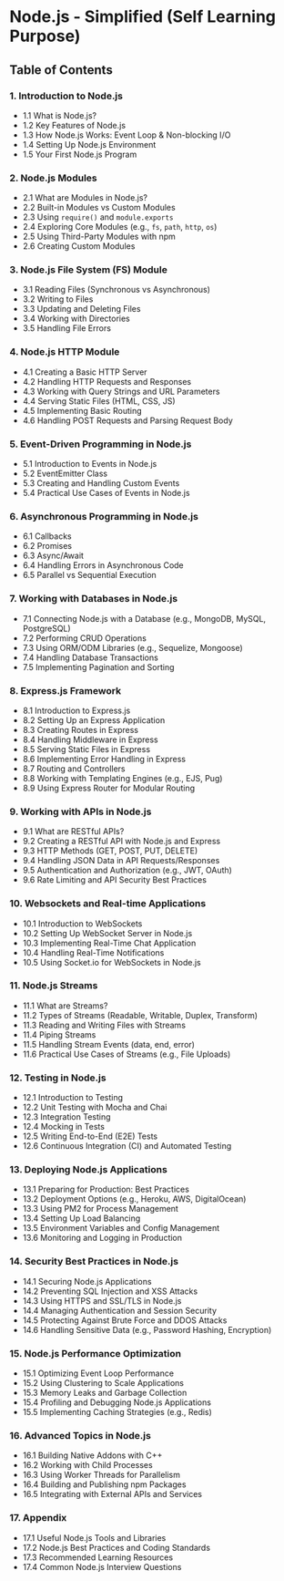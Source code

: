 # Node.js - Simplified (Self Learning Purpose)

## Table of Contents

### 1. Introduction to Node.js

- 1.1 What is Node.js?
- 1.2 Key Features of Node.js
- 1.3 How Node.js Works: Event Loop & Non-blocking I/O
- 1.4 Setting Up Node.js Environment
- 1.5 Your First Node.js Program

### 2. Node.js Modules

- 2.1 What are Modules in Node.js?
- 2.2 Built-in Modules vs Custom Modules
- 2.3 Using `require()` and `module.exports`
- 2.4 Exploring Core Modules (e.g., `fs`, `path`, `http`, `os`)
- 2.5 Using Third-Party Modules with npm
- 2.6 Creating Custom Modules

### 3. Node.js File System (FS) Module

- 3.1 Reading Files (Synchronous vs Asynchronous)
- 3.2 Writing to Files
- 3.3 Updating and Deleting Files
- 3.4 Working with Directories
- 3.5 Handling File Errors

### 4. Node.js HTTP Module

- 4.1 Creating a Basic HTTP Server
- 4.2 Handling HTTP Requests and Responses
- 4.3 Working with Query Strings and URL Parameters
- 4.4 Serving Static Files (HTML, CSS, JS)
- 4.5 Implementing Basic Routing
- 4.6 Handling POST Requests and Parsing Request Body

### 5. Event-Driven Programming in Node.js

- 5.1 Introduction to Events in Node.js
- 5.2 EventEmitter Class
- 5.3 Creating and Handling Custom Events
- 5.4 Practical Use Cases of Events in Node.js

### 6. Asynchronous Programming in Node.js

- 6.1 Callbacks
- 6.2 Promises
- 6.3 Async/Await
- 6.4 Handling Errors in Asynchronous Code
- 6.5 Parallel vs Sequential Execution

### 7. Working with Databases in Node.js

- 7.1 Connecting Node.js with a Database (e.g., MongoDB, MySQL, PostgreSQL)
- 7.2 Performing CRUD Operations
- 7.3 Using ORM/ODM Libraries (e.g., Sequelize, Mongoose)
- 7.4 Handling Database Transactions
- 7.5 Implementing Pagination and Sorting

### 8. Express.js Framework

- 8.1 Introduction to Express.js
- 8.2 Setting Up an Express Application
- 8.3 Creating Routes in Express
- 8.4 Handling Middleware in Express
- 8.5 Serving Static Files in Express
- 8.6 Implementing Error Handling in Express
- 8.7 Routing and Controllers
- 8.8 Working with Templating Engines (e.g., EJS, Pug)
- 8.9 Using Express Router for Modular Routing

### 9. Working with APIs in Node.js

- 9.1 What are RESTful APIs?
- 9.2 Creating a RESTful API with Node.js and Express
- 9.3 HTTP Methods (GET, POST, PUT, DELETE)
- 9.4 Handling JSON Data in API Requests/Responses
- 9.5 Authentication and Authorization (e.g., JWT, OAuth)
- 9.6 Rate Limiting and API Security Best Practices

### 10. Websockets and Real-time Applications

- 10.1 Introduction to WebSockets
- 10.2 Setting Up WebSocket Server in Node.js
- 10.3 Implementing Real-Time Chat Application
- 10.4 Handling Real-Time Notifications
- 10.5 Using Socket.io for WebSockets in Node.js

### 11. Node.js Streams

- 11.1 What are Streams?
- 11.2 Types of Streams (Readable, Writable, Duplex, Transform)
- 11.3 Reading and Writing Files with Streams
- 11.4 Piping Streams
- 11.5 Handling Stream Events (data, end, error)
- 11.6 Practical Use Cases of Streams (e.g., File Uploads)

### 12. Testing in Node.js

- 12.1 Introduction to Testing
- 12.2 Unit Testing with Mocha and Chai
- 12.3 Integration Testing
- 12.4 Mocking in Tests
- 12.5 Writing End-to-End (E2E) Tests
- 12.6 Continuous Integration (CI) and Automated Testing

### 13. Deploying Node.js Applications

- 13.1 Preparing for Production: Best Practices
- 13.2 Deployment Options (e.g., Heroku, AWS, DigitalOcean)
- 13.3 Using PM2 for Process Management
- 13.4 Setting Up Load Balancing
- 13.5 Environment Variables and Config Management
- 13.6 Monitoring and Logging in Production

### 14. Security Best Practices in Node.js

- 14.1 Securing Node.js Applications
- 14.2 Preventing SQL Injection and XSS Attacks
- 14.3 Using HTTPS and SSL/TLS in Node.js
- 14.4 Managing Authentication and Session Security
- 14.5 Protecting Against Brute Force and DDOS Attacks
- 14.6 Handling Sensitive Data (e.g., Password Hashing, Encryption)

### 15. Node.js Performance Optimization

- 15.1 Optimizing Event Loop Performance
- 15.2 Using Clustering to Scale Applications
- 15.3 Memory Leaks and Garbage Collection
- 15.4 Profiling and Debugging Node.js Applications
- 15.5 Implementing Caching Strategies (e.g., Redis)

### 16. Advanced Topics in Node.js

- 16.1 Building Native Addons with C++
- 16.2 Working with Child Processes
- 16.3 Using Worker Threads for Parallelism
- 16.4 Building and Publishing npm Packages
- 16.5 Integrating with External APIs and Services

### 17. Appendix

- 17.1 Useful Node.js Tools and Libraries
- 17.2 Node.js Best Practices and Coding Standards
- 17.3 Recommended Learning Resources
- 17.4 Common Node.js Interview Questions
